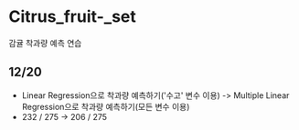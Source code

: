 # Citrus_fruit-_set
감귤 착과량 예측 연습
## 12/20
- Linear Regression으로 착과량 예측하기('수고' 변수 이용) -> Multiple Linear Regression으로 착과량 예측하기(모든 변수 이용)
- 232 / 275 -> 206 / 275
